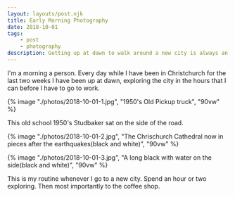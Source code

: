 ```yaml
--- 
layout: layouts/post.njk
title: Early Morning Photography
date: 2018-10-01
tags: 
    - post
    - photography
description: Getting up at dawn to walk around a new city is always an adventure
---
```


I'm a morning a person. Every day while I have been in Christchurch for the last two weeks I have been up at dawn, exploring the city in the hours that I can before I have to go to work.

{% image "./photos/2018-10-01-1.jpg", "1950's Old Pickup truck", "90vw" %}

This old school 1950's Studbaker sat on the side of the road.

{% image "./photos/2018-10-01-2.jpg", "The Chrischurch Cathedral now in pieces after the earthquakes(black and white)", "90vw" %}

{% image "./photos/2018-10-01-3.jpg", "A long black with water on the side(black and white)", "90vw" %}

This is my routine whenever I go to a new city. Spend an hour or two exploring. Then most importantly to the coffee shop.